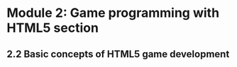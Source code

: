 # Module 2: Game programming with HTML5 section


## 2.2 Basic concepts of HTML5 game development







